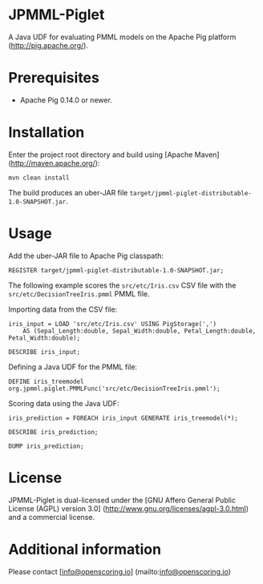 JPMML-Piglet
============

A Java UDF for evaluating PMML models on the Apache Pig platform (http://pig.apache.org/).

# Prerequisites #

* Apache Pig 0.14.0 or newer.

# Installation #

Enter the project root directory and build using [Apache Maven] (http://maven.apache.org/):
```
mvn clean install
```

The build produces an uber-JAR file `target/jpmml-piglet-distributable-1.0-SNAPSHOT.jar`.

# Usage #

Add the uber-JAR file to Apache Pig classpath:
```
REGISTER target/jpmml-piglet-distributable-1.0-SNAPSHOT.jar;
```

The following example scores the `src/etc/Iris.csv` CSV file with the `src/etc/DecisionTreeIris.pmml` PMML file.

Importing data from the CSV file:
```
iris_input = LOAD 'src/etc/Iris.csv' USING PigStorage(',')
	AS (Sepal_Length:double, Sepal_Width:double, Petal_Length:double, Petal_Width:double);

DESCRIBE iris_input;
```

Defining a Java UDF for the PMML file:
```
DEFINE iris_treemodel org.jpmml.piglet.PMMLFunc('src/etc/DecisionTreeIris.pmml');
```

Scoring data using the Java UDF:
```
iris_prediction = FOREACH iris_input GENERATE iris_treemodel(*);

DESCRIBE iris_prediction;

DUMP iris_prediction;
```

# License #

JPMML-Piglet is dual-licensed under the [GNU Affero General Public License (AGPL) version 3.0] (http://www.gnu.org/licenses/agpl-3.0.html) and a commercial license.

# Additional information #

Please contact [info@openscoring.io] (mailto:info@openscoring.io)